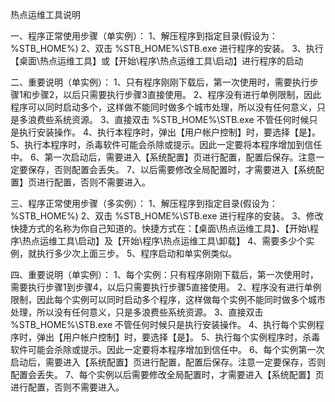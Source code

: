 热点运维工具说明

一、程序正常使用步骤（单实例）：
    1、解压程序到指定目录(假设为：%STB_HOME%)
    2、双击 %STB_HOME%\STB.exe 进行程序的安装。
    3、执行【桌面\热点运维工具】或【开始\程序\热点运维工具\启动】进行程序的启动

二、重要说明（单实例）：
    1、只有程序刚刚下载后，第一次使用时，需要执行步骤1和步骤2，以后只需要执行步骤3直接使用。
    2、程序没有进行单例限制，因此程序可以同时启动多个，这样做不能同时做多个城市处理，所以没有任何意义，只是多浪费些系统资源。
    3、直接双击 %STB_HOME%\STB.exe 不管任何时候只是执行安装操作。
    4、执行本程序时，弹出【用户帐户控制】时，要选择【是】。
    5、执行本程序时，杀毒软件可能会杀除或提示。因此一定要将本程序增加到信任中。
    6、第一次启动后，需要进入【系统配置】页进行配置，配置后保存。注意一定要保存，否则配置会丢失。
    7、以后需要修改全局配置时，才需要进入【系统配置】页进行配置，否则不需要进入。

三、程序正常使用步骤（多实例）：
    1、解压程序到指定目录(假设为：%STB_HOME%)
    2、双击 %STB_HOME%\STB.exe 进行程序的安装。
    3、修改快捷方式的名称为你自己知道的。快捷方式在：【桌面\热点运维工具】、【开始\程序\热点运维工具\启动】及【开始\程序\热点运维工具\卸载】
    4、需要多少个实例，就执行多少次上面三步。
    5、程序启动和单实例类似。

四、重要说明（单实例）：
    1、每个实例：只有程序刚刚下载后，第一次使用时，需要执行步骤1到步骤4，以后只需要执行步骤5直接使用。
    2、程序没有进行单例限制，因此每个实例可以同时启动多个程序，这样做每个实例不能同时做多个城市处理，所以没有任何意义，只是多浪费些系统资源。
    3、直接双击 %STB_HOME%\STB.exe 不管任何时候只是执行安装操作。
    4、执行每个实例程序时，弹出【用户帐户控制】时，要选择【是】。
    5、执行每个实例程序时，杀毒软件可能会杀除或提示。因此一定要将本程序增加到信任中。
    6、每个实例第一次启动后，需要进入【系统配置】页进行配置，配置后保存。注意一定要保存，否则配置会丢失。
    7、每个实例以后需要修改全局配置时，才需要进入【系统配置】页进行配置，否则不需要进入。
